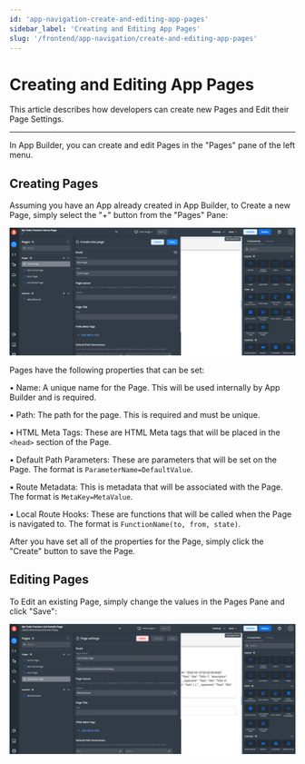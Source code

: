 ```yaml
---
id: 'app-navigation-create-and-editing-app-pages'
sidebar_label: 'Creating and Editing App Pages'
slug: '/frontend/app-navigation/create-and-editing-app-pages'
---
```


# Creating and Editing App Pages

This article describes how developers can create new Pages and Edit their Page Settings.

___

In App Builder, you can create and edit Pages in the "Pages" pane of the left menu.

## Creating Pages

Assuming you have an App already created in App Builder, to Create a new Page, simply select the "+" button from the "Pages" Pane:

![Creating page](./_images/ab-app-navigation-create-and-editing-app-pages-1.png)

Pages have the following properties that can be set:

• Name:  A unique name for the Page. This will be used internally by App Builder and is required.

• Path:   The path for the page. This is required and must be unique.

• HTML Meta Tags:   These are HTML Meta tags that will be placed in the `<head>` section of the Page.

• Default Path Parameters: These are parameters that will be set on the Page. The format is `ParameterName=DefaultValue`.

• Route Metadata:  This is metadata that will be associated with the Page. The format is `MetaKey=MetaValue`.

• Local Route Hooks: These are functions that will be called when the Page is navigated to. The format is `FunctionName(to, from, state)`.

After you have set all of the properties for the Page, simply click the "Create" button to save the Page.

## Editing Pages

To Edit an existing Page, simply change the values in the Pages Pane and click "Save":

![Editing page](./_images/ab-app-navigation-create-and-editing-app-pages-2.png)
